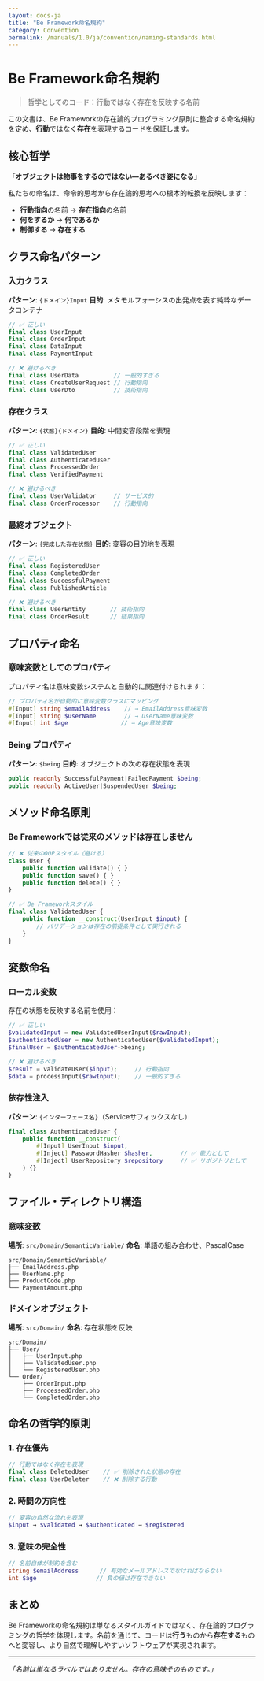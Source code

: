 ```yaml
---
layout: docs-ja
title: "Be Framework命名規約"
category: Convention
permalink: /manuals/1.0/ja/convention/naming-standards.html
---
```


# Be Framework命名規約

> 哲学としてのコード：行動ではなく存在を反映する名前

この文書は、Be Frameworkの存在論的プログラミング原則に整合する命名規約を定め、**行動**ではなく**存在**を表現するコードを保証します。

## 核心哲学

**「オブジェクトは物事をするのではない—あるべき姿になる」**

私たちの命名は、命令的思考から存在論的思考への根本的転換を反映します：
- **行動指向**の名前 → **存在指向**の名前
- **何をするか** → **何であるか**
- **制御する** → **存在する**

## クラス命名パターン

### 入力クラス
**パターン**: `{ドメイン}Input`
**目的**: メタモルフォーシスの出発点を表す純粋なデータコンテナ

```php
// ✅ 正しい
final class UserInput
final class OrderInput  
final class DataInput
final class PaymentInput

// ❌ 避けるべき
final class UserData          // 一般的すぎる
final class CreateUserRequest // 行動指向
final class UserDto           // 技術指向
```

### 存在クラス
**パターン**: `{状態}{ドメイン}`
**目的**: 中間変容段階を表現

```php
// ✅ 正しい
final class ValidatedUser
final class AuthenticatedUser
final class ProcessedOrder
final class VerifiedPayment

// ❌ 避けるべき
final class UserValidator     // サービス的
final class OrderProcessor    // 行動指向
```

### 最終オブジェクト
**パターン**: `{完成した存在状態}`
**目的**: 変容の目的地を表現

```php
// ✅ 正しい
final class RegisteredUser
final class CompletedOrder
final class SuccessfulPayment
final class PublishedArticle

// ❌ 避けるべき
final class UserEntity       // 技術指向
final class OrderResult      // 結果指向
```

## プロパティ命名

### 意味変数としてのプロパティ
プロパティ名は意味変数システムと自動的に関連付けられます：

```php
// プロパティ名が自動的に意味変数クラスにマッピング
#[Input] string $emailAddress    // → EmailAddress意味変数
#[Input] string $userName        // → UserName意味変数
#[Input] int $age               // → Age意味変数
```

### Being プロパティ
**パターン**: `$being`
**目的**: オブジェクトの次の存在状態を表現

```php
public readonly SuccessfulPayment|FailedPayment $being;
public readonly ActiveUser|SuspendedUser $being;
```

## メソッド命名原則

### Be Frameworkでは従来のメソッドは存在しません

```php
// ❌ 従来のOOPスタイル（避ける）
class User {
    public function validate() { }
    public function save() { }
    public function delete() { }
}

// ✅ Be Frameworkスタイル
final class ValidatedUser {
    public function __construct(UserInput $input) {
        // バリデーションは存在の前提条件として実行される
    }
}
```

## 変数命名

### ローカル変数
存在の状態を反映する名前を使用：

```php
// ✅ 正しい
$validatedInput = new ValidatedUserInput($rawInput);
$authenticatedUser = new AuthenticatedUser($validatedInput);
$finalUser = $authenticatedUser->being;

// ❌ 避けるべき
$result = validateUser($input);     // 行動指向
$data = processInput($rawInput);    // 一般的すぎる
```

### 依存性注入
**パターン**: `{インターフェース名}`（Serviceサフィックスなし）

```php
final class AuthenticatedUser {
    public function __construct(
        #[Input] UserInput $input,
        #[Inject] PasswordHasher $hasher,        // ✅ 能力として
        #[Inject] UserRepository $repository     // ✅ リポジトリとして
    ) {}
}
```

## ファイル・ディレクトリ構造

### 意味変数
**場所**: `src/Domain/SemanticVariable/`
**命名**: 単語の組み合わせ、PascalCase

```
src/Domain/SemanticVariable/
├── EmailAddress.php
├── UserName.php
├── ProductCode.php
└── PaymentAmount.php
```

### ドメインオブジェクト
**場所**: `src/Domain/`
**命名**: 存在状態を反映

```
src/Domain/
├── User/
│   ├── UserInput.php
│   ├── ValidatedUser.php
│   └── RegisteredUser.php
└── Order/
    ├── OrderInput.php
    ├── ProcessedOrder.php
    └── CompletedOrder.php
```

## 命名の哲学的原則

### 1. 存在優先
```php
// 行動ではなく存在を表現
final class DeletedUser    // ✅ 削除された状態の存在
final class UserDeleter    // ❌ 削除する行動
```

### 2. 時間の方向性
```php
// 変容の自然な流れを表現
$input → $validated → $authenticated → $registered
```

### 3. 意味の完全性
```php
// 名前自体が制約を含む
string $emailAddress      // 有効なメールアドレスでなければならない
int $age                 // 負の値は存在できない
```

## まとめ

Be Frameworkの命名規約は単なるスタイルガイドではなく、存在論的プログラミングの哲学を体現します。名前を通じて、コードは**行う**ものから**存在する**ものへと変容し、より自然で理解しやすいソフトウェアが実現されます。

---

*「名前は単なるラベルではありません。存在の意味そのものです。」*